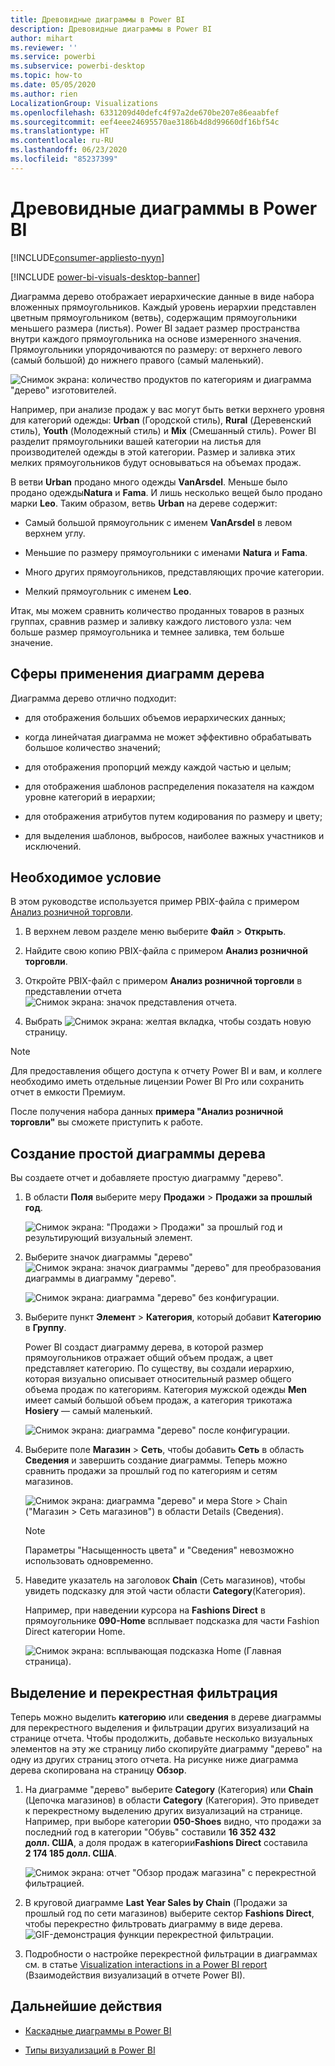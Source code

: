 ```yaml
---
title: Древовидные диаграммы в Power BI
description: Древовидные диаграммы в Power BI
author: mihart
ms.reviewer: ''
ms.service: powerbi
ms.subservice: powerbi-desktop
ms.topic: how-to
ms.date: 05/05/2020
ms.author: rien
LocalizationGroup: Visualizations
ms.openlocfilehash: 6331209d40defc4f97a2de670be207e86eaabfef
ms.sourcegitcommit: eef4eee24695570ae3186b4d8d99660df16bf54c
ms.translationtype: HT
ms.contentlocale: ru-RU
ms.lasthandoff: 06/23/2020
ms.locfileid: "85237399"
---
```

# <a name="treemaps-in-power-bi"></a>Древовидные диаграммы в Power BI

[!INCLUDE[consumer-appliesto-nyyn](../includes/consumer-appliesto-nyyn.md)]

[!INCLUDE [power-bi-visuals-desktop-banner](../includes/power-bi-visuals-desktop-banner.md)]

Диаграмма дерево отображает иерархические данные в виде набора вложенных прямоугольников. Каждый уровень иерархии представлен цветным прямоугольником (ветвь), содержащим прямоугольники меньшего размера (листья). Power BI задает размер пространства внутри каждого прямоугольника на основе измеренного значения. Прямоугольники упорядочиваются по размеру: от верхнего левого (самый большой) до нижнего правого (самый маленький).

![Снимок экрана: количество продуктов по категориям и диаграмма "дерево" изготовителей.](media/power-bi-visualization-treemaps/pbi-nancy-viz-treemap.png)

Например, при анализе продаж у вас могут быть ветки верхнего уровня для категорий одежды: **Urban** (Городской стиль), **Rural** (Деревенский стиль), **Youth** (Молодежный стиль) и **Mix** (Смешанный стиль). Power BI разделит прямоугольники вашей категории на листья для производителей одежды в этой категории. Размер и заливка этих мелких прямоугольников будут основываться на объемах продаж.

В ветви **Urban** продано много одежды **VanArsdel**. Меньше было продано одежды**Natura** и **Fama**. И лишь несколько вещей было продано марки **Leo**. Таким образом, ветвь **Urban** на дереве содержит:

* Самый большой прямоугольник с именем **VanArsdel** в левом верхнем углу.

* Меньшие по размеру прямоугольники с именами **Natura** и **Fama**.

* Много других прямоугольников, представляющих прочие категории.

* Мелкий прямоугольник с именем **Leo**.

Итак, мы можем сравнить количество проданных товаров в разных группах, сравнив размер и заливку каждого листового узла: чем больше размер прямоугольника и темнее заливка, тем больше значение.


## <a name="when-to-use-a-treemap"></a>Сферы применения диаграмм дерева

Диаграмма дерево отлично подходит:

* для отображения больших объемов иерархических данных;

* когда линейчатая диаграмма не может эффективно обрабатывать большое количество значений;

* для отображения пропорций между каждой частью и целым;

* для отображения шаблонов распределения показателя на каждом уровне категорий в иерархии;

* для отображения атрибутов путем кодирования по размеру и цвету;

* для выделения шаблонов, выбросов, наиболее важных участников и исключений.

## <a name="prerequisite"></a>Необходимое условие

В этом руководстве используется пример PBIX-файла с примером [Анализ розничной торговли](https://download.microsoft.com/download/9/6/D/96DDC2FF-2568-491D-AAFA-AFDD6F763AE3/Retail%20Analysis%20Sample%20PBIX.pbix).

1. В верхнем левом разделе меню выберите **Файл** > **Открыть**.
   
2. Найдите свою копию PBIX-файла с примером **Анализ розничной торговли**.

1. Откройте PBIX-файл с примером **Анализ розничной торговли** в представлении отчета ![Снимок экрана: значок представления отчета](media/power-bi-visualization-kpi/power-bi-report-view.png).

1. Выбрать ![Снимок экрана: желтая вкладка,](media/power-bi-visualization-kpi/power-bi-yellow-tab.png) чтобы создать новую страницу.

> [!NOTE]
> Для предоставления общего доступа к отчету Power BI и вам, и коллеге необходимо иметь отдельные лицензии Power BI Pro или сохранить отчет в емкости Премиум.    



После получения набора данных **примера "Анализ розничной торговли"** вы сможете приступить к работе.

## <a name="create-a-basic-treemap"></a>Создание простой диаграммы дерева

Вы создаете отчет и добавляете простую диаграмму "дерево".


1. В области **Поля** выберите меру **Продажи** > **Продажи за прошлый год**.

   ![Снимок экрана: "Продажи > Продажи" за прошлый год и результирующий визуальный элемент.](media/power-bi-visualization-treemaps/treemapfirstvalue-new.png)

1. Выберите значок диаграммы "дерево" ![Снимок экрана: значок диаграммы "дерево"](media/power-bi-visualization-treemaps/power-bi-treemap-icon.png) для преобразования диаграммы в диаграмму "дерево".

   ![Снимок экрана: диаграмма "дерево" без конфигурации.](media/power-bi-visualization-treemaps/treemapconvertto-new.png)

1. Выберите пункт **Элемент** > **Категория**, который добавит **Категорию** в **Группу**.

    Power BI создаст диаграмму дерева, в которой размер прямоугольников отражает общий объем продаж, а цвет представляет категорию. По существу, вы создали иерархию, которая визуально описывает относительный размер общего объема продаж по категориям. Категория мужской одежды **Men** имеет самый большой объем продаж, а категория трикотажа **Hosiery** — самый маленький.

    ![Снимок экрана: диаграмма "дерево" после конфигурации.](media/power-bi-visualization-treemaps/power-bi-complete.png)

1. Выберите поле **Магазин** > **Сеть**, чтобы добавить **Сеть** в область **Сведения** и завершить создание диаграммы. Теперь можно сравнить продажи за прошлый год по категориям и сетям магазинов.

   ![Снимок экрана: диаграмма "дерево" и мера Store > Chain ("Магазин > Сеть магазинов") в области Details (Сведения).](media/power-bi-visualization-treemaps/power-bi-details.png)

   > [!NOTE]
   > Параметры "Насыщенность цвета" и "Сведения" невозможно использовать одновременно.

1. Наведите указатель на заголовок **Chain** (Сеть магазинов), чтобы увидеть подсказку для этой части области **Category**(Категория).

    Например, при наведении курсора на **Fashions Direct** в прямоугольнике **090-Home** всплывает подсказка для части Fashion Direct категории Home.

   ![Снимок экрана: всплывающая подсказка Home (Главная страница).](media/power-bi-visualization-treemaps/treemaphoverdetail-new.png)


## <a name="highlighting-and-cross-filtering"></a>Выделение и перекрестная фильтрация

Теперь можно выделить **категорию** или **сведения** в дереве диаграммы для перекрестного выделения и фильтрации других визуализаций на странице отчета. Чтобы продолжить, добавьте несколько визуальных элементов на эту же страницу либо скопируйте диаграмму "дерево" на одну из других страниц этого отчета. На рисунке ниже диаграмма дерева скопирована на страницу **Обзор**. 

1. На диаграмме "дерево" выберите **Category** (Категория) или **Chain** (Цепочка магазинов) в области **Category** (Категория). Это приведет к перекрестному выделению других визуализаций на странице. Например, при выборе категории **050-Shoes** видно, что продажи за последний год в категории "Обувь" составили **16 352 432 долл. США**, а доля продаж в категории**Fashions Direct** составила **2 174 185 долл. США**.

   ![Снимок экрана: отчет "Обзор продаж магазина" с перекрестной фильтрацией.](media/power-bi-visualization-treemaps/treemaphiliting.png)

1. В круговой диаграмме **Last Year Sales by Chain** (Продажи за прошлый год по сети магазинов) выберите сектор **Fashions Direct**, чтобы перекрестно фильтровать диаграмму в виде дерева.
   ![GIF-демонстрация функции перекрестной фильтрации.](media/power-bi-visualization-treemaps/treemapnoowl.gif)

1. Подробности о настройке перекрестной фильтрации в диаграммах см. в статье [Visualization interactions in a Power BI report](../create-reports/service-reports-visual-interactions.md) (Взаимодействия визуализаций в отчете Power BI).

## <a name="next-steps"></a>Дальнейшие действия

* [Каскадные диаграммы в Power BI](power-bi-visualization-waterfall-charts.md)

* [Типы визуализаций в Power BI](power-bi-visualization-types-for-reports-and-q-and-a.md)


